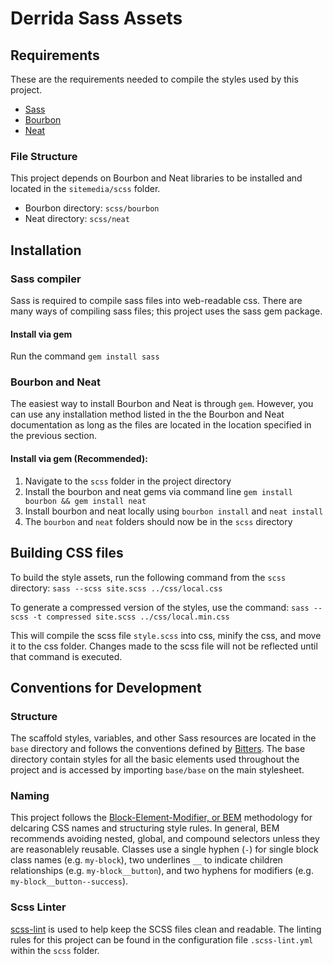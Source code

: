 # Derrida Sass Assets

## Requirements
These are the requirements needed to compile the styles used by this project.
* [Sass](http://sass-lang.com/)
* [Bourbon](https://github.com/thoughtbot/bourbon)
* [Neat](https://github.com/thoughtbot/neat)

### File Structure
This project depends on Bourbon and Neat libraries to be installed and located in the `sitemedia/scss` folder.
* Bourbon directory: `scss/bourbon`
* Neat directory: `scss/neat`

## Installation

### Sass compiler
Sass is required to compile sass files into web-readable css. There are many ways of compiling sass files; this project uses the sass gem package.

#### Install via gem
Run the command `gem install sass`

### Bourbon and Neat
The easiest way to install Bourbon and Neat is through `gem`. However, you can use any installation method listed in the the Bourbon and Neat documentation as long as the files are located in the location specified in the previous section.

#### Install via gem (Recommended):
1. Navigate to the `scss` folder in the project directory
2. Install the bourbon and neat gems via command line `gem install bourbon && gem install neat`
3. Install bourbon and neat locally using `bourbon install` and `neat install`
4. The `bourbon` and `neat` folders should now be in the `scss` directory

## Building CSS files
To build the style assets, run the following command from the `scss` directory:
`sass --scss site.scss ../css/local.css`

To generate a compressed version of the styles, use the command:
`sass --scss -t compressed site.scss ../css/local.min.css`

This will compile the scss file `style.scss` into css, minify the css, and move it to the css folder. Changes made to the scss file will not be reflected until that command is executed.


## Conventions for Development

### Structure 
The scaffold styles, variables, and other Sass resources are located in the `base` directory and follows the conventions defined by [Bitters](https://github.com/thoughtbot/bitters). The base directory contain styles for all the basic elements used throughout the project and is accessed by importing `base/base` on the main stylesheet.

### Naming
This project follows the [Block-Element-Modifier, or BEM](http://getbem.com/introduction/) methodology for delcaring CSS names and structuring style rules. In general, BEM recommends avoiding nested, global, and compound selectors unless they are reasonablely reusable. Classes use a single hyphen (`-`) for single block class names (e.g. `my-block`), two underlines `__` to indicate children relationships (e.g. `my-block__button`), and two hyphens for modifiers (e.g. `my-block__button--success`).

### Scss Linter
[scss-lint](https://github.com/brigade/scss-lint) is used to help keep the SCSS files clean and readable. The linting rules for this project can be found in the configuration file `.scss-lint.yml` within the `scss` folder.
